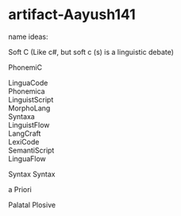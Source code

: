 # artifact-Aayush141

name ideas:

Soft C (Like c#, but soft c (s) is a linguistic debate) 

PhonemiC

LinguaCode  
Phonemica  
LinguistScript  
MorphoLang  
Syntaxa  
LinguistFlow  
LangCraft  
LexiCode  
SemantiScript  
LinguaFlow  

Syntax Syntax

a Priori 

Palatal Plosive
